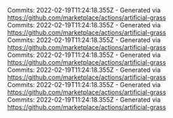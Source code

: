Commits: 2022-02-19T11:24:18.355Z - Generated via https://github.com/marketplace/actions/artificial-grass
<br>
Commits: 2022-02-19T11:24:18.355Z - Generated via https://github.com/marketplace/actions/artificial-grass
<br>
Commits: 2022-02-19T11:24:18.355Z - Generated via https://github.com/marketplace/actions/artificial-grass
<br>
Commits: 2022-02-19T11:24:18.355Z - Generated via https://github.com/marketplace/actions/artificial-grass
<br>
Commits: 2022-02-19T11:24:18.355Z - Generated via https://github.com/marketplace/actions/artificial-grass
<br>
Commits: 2022-02-19T11:24:18.355Z - Generated via https://github.com/marketplace/actions/artificial-grass
<br>
Commits: 2022-02-19T11:24:18.355Z - Generated via https://github.com/marketplace/actions/artificial-grass
<br>
